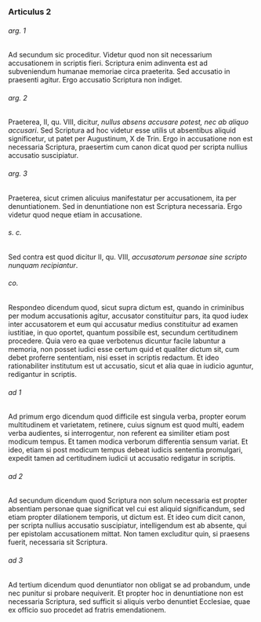 ### Articulus 2

###### arg. 1
Ad secundum sic proceditur. Videtur quod non sit necessarium accusationem in scriptis fieri. Scriptura enim adinventa est ad subveniendum humanae memoriae circa praeterita. Sed accusatio in praesenti agitur. Ergo accusatio Scriptura non indiget.

###### arg. 2
Praeterea, II, qu. VIII, dicitur, *nullus absens accusare potest, nec ab aliquo accusari*. Sed Scriptura ad hoc videtur esse utilis ut absentibus aliquid significetur, ut patet per Augustinum, X de Trin. Ergo in accusatione non est necessaria Scriptura, praesertim cum canon dicat quod per scripta nullius accusatio suscipiatur.

###### arg. 3
Praeterea, sicut crimen alicuius manifestatur per accusationem, ita per denuntiationem. Sed in denuntiatione non est Scriptura necessaria. Ergo videtur quod neque etiam in accusatione.

###### s. c.
Sed contra est quod dicitur II, qu. VIII, *accusatorum personae sine scripto nunquam recipiantur*.

###### co.
Respondeo dicendum quod, sicut supra dictum est, quando in criminibus per modum accusationis agitur, accusator constituitur pars, ita quod iudex inter accusatorem et eum qui accusatur medius constituitur ad examen iustitiae, in quo oportet, quantum possibile est, secundum certitudinem procedere. Quia vero ea quae verbotenus dicuntur facile labuntur a memoria, non posset iudici esse certum quid et qualiter dictum sit, cum debet proferre sententiam, nisi esset in scriptis redactum. Et ideo rationabiliter institutum est ut accusatio, sicut et alia quae in iudicio aguntur, redigantur in scriptis.

###### ad 1
Ad primum ergo dicendum quod difficile est singula verba, propter eorum multitudinem et varietatem, retinere, cuius signum est quod multi, eadem verba audientes, si interrogentur, non referent ea similiter etiam post modicum tempus. Et tamen modica verborum differentia sensum variat. Et ideo, etiam si post modicum tempus debeat iudicis sententia promulgari, expedit tamen ad certitudinem iudicii ut accusatio redigatur in scriptis.

###### ad 2
Ad secundum dicendum quod Scriptura non solum necessaria est propter absentiam personae quae significat vel cui est aliquid significandum, sed etiam propter dilationem temporis, ut dictum est. Et ideo cum dicit canon, per scripta nullius accusatio suscipiatur, intelligendum est ab absente, qui per epistolam accusationem mittat. Non tamen excluditur quin, si praesens fuerit, necessaria sit Scriptura.

###### ad 3
Ad tertium dicendum quod denuntiator non obligat se ad probandum, unde nec punitur si probare nequiverit. Et propter hoc in denuntiatione non est necessaria Scriptura, sed sufficit si aliquis verbo denuntiet Ecclesiae, quae ex officio suo procedet ad fratris emendationem.

